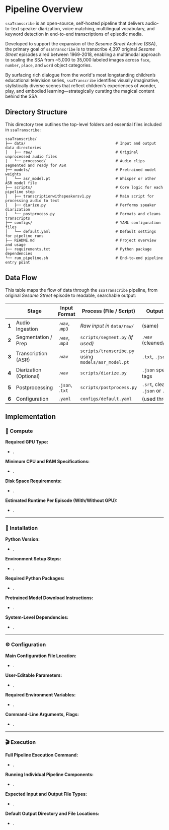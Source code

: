 # Pipeline Overview

`ssaTranscribe` is an open-source, self-hosted pipeline that delivers audio-to-text speaker diarization, voice matching, multilingual vocabulary, and keyword detection in end-to-end transcriptions of episodic media.

Developed to support the expansion of the _Sesame Street_ Archive (SSA), the primary goal of `ssaTranscribe` is to transcribe 4,397 original _Sesame Street_ episodes aired between 1969-2018, enabling a multimodal approach to scaling the SSA from ~5,000 to 35,000 labeled images across `face`, `number`, `place`, and `word` object categories.

By surfacing rich dialogue from the world's most longstanding children’s educational television series, `ssaTranscribe` identifies visually imaginative, stylistically diverse scenes that reflect children's experiences of wonder, play, and embodied learning—strategically curating the magical content behind the SSA.

## Directory Structure

This directory tree outlines the top-level folders and essential files included in `ssaTranscribe`:

```plaintext
ssaTranscribe/
├── data/                                        # Input and output data directories
│   ├── raw/                                     # Original unprocessed audio files
│   └── processed/                               # Audio clips segmented and ready for ASR
├── models/                                      # Pretrained model weights
│   └── asr_model.pt                             # Whisper or other ASR model file
├── scripts/                                     # Core logic for each pipeline step
│   ├── transcriptionwithspeakersv1.py           # Main script for processing audio to text
│   ├── diarize.py                               # Performs speaker diarization
│   └── postprocess.py                           # Formats and cleans transcripts
├── configs/                                     # YAML configuration files
│   └── default.yaml                             # Default settings for pipeline runs
├── README.md                                    # Project overview and usage
├── requirements.txt                             # Python package dependencies
└── run_pipeline.sh                              # End-to-end pipeline entry point
```

## Data Flow

This table maps the flow of data through the `ssaTranscribe` pipeline, from original _Sesame Street_ episode to readable, searchable output:

|     | Stage                  | Input Format    | Process (File / Script)                             | Output Format                     | Output Location        |
|-----| ---------------------- | --------------- | --------------------------------------------------- | --------------------------------- | ---------------------- |
|**1**| Audio Ingestion        | `.wav`, `.mp3`  | *Raw input in* `data/raw/`                          | (same)                            | `data/raw/`            |
|**2**| Segmentation / Prep    | `.wav`, `.mp3`  | `scripts/segment.py` *(if used)*                    | `.wav` (cleaned/trimmed)          | `data/processed/`      |
|**3**| Transcription (ASR)    | `.wav`          | `scripts/transcribe.py` using `models/asr_model.pt` | `.txt`, `.json`                   | `outputs/transcripts/` |
|**4**| Diarization (Optional) | `.wav`          | `scripts/diarize.py`                                | `.json` speaker tags              | `outputs/transcripts/` |
|**5**| Postprocessing         | `.json`, `.txt` | `scripts/postprocess.py`                            | `.srt`, cleaned `.json` or `.txt` | `outputs/transcripts/` |
|**6**| Configuration          | `.yaml`         | `configs/default.yaml`                              | (used throughout)                 | —                      |

## Implementation

### 💪 Compute

**Required GPU Type:**
- .

**Minimum CPU and RAM Specifications:**
- .

**Disk Space Requirements:**
- .

**Estimated Runtime Per Episode (With/Without GPU):**
- .

---

### 📩 Installation

**Python Version:**
- .

**Environment Setup Steps:**
- .

**Required Python Packages:**
- .

**Pretrained Model Download Instructions:**
- .

**System-Level Dependencies:**
- .

---

### ⚙️ Configuration

**Main Configuration File Location:**
- .

**User-Editable Parameters:**
- .

**Required Environment Variables:**
- .

**Command-Line Arguments, Flags:**
- .

---

### 🎬 Execution

**Full Pipeline Execution Command:**
- .

**Running Individual Pipeline Components:**
- .

**Expected Input and Output File Types:**
- .

**Default Output Directory and File Locations:**
- .
